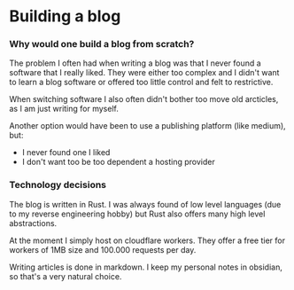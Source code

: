 # Building a blog 

###  Why would one build a blog from scratch?

The problem I often had when writing a blog was that I never found a software that I really liked. They were either too complex and I didn't want to learn a blog software or offered too little control and felt to restrictive. 

When switching software I also often didn't bother too move old arcticles, as I am just writing for myself.

Another option would have been to use a publishing platform (like medium), but:
- I never found one I liked
- I don't want too be too dependent a hosting provider

### Technology decisions

The blog is written in Rust. I was always found of low level languages (due to my reverse engineering hobby) but Rust also offers many high level abstractions.

At the moment I simply host on cloudflare workers. They offer a free tier for workers of 1MB size and 100.000 requests per day.

Writing articles is done in markdown. I keep my personal notes in obsidian, so that's a very natural choice.